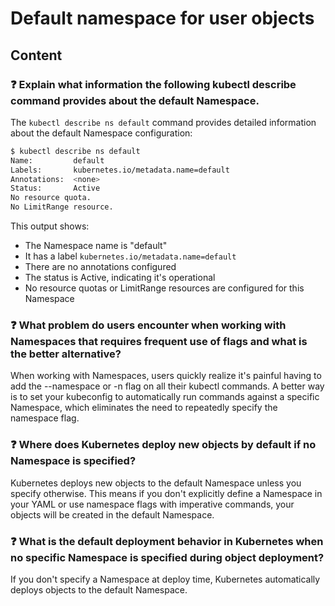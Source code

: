 # Default namespace for user objects

## Content

### ❓ Explain what information the following kubectl describe command provides about the default Namespace.
The `kubectl describe ns default` command provides detailed information about the default Namespace configuration:

```bash
$ kubectl describe ns default
Name:         default
Labels:       kubernetes.io/metadata.name=default
Annotations:  <none>
Status:       Active
No resource quota.
No LimitRange resource.
```

This output shows:
- The Namespace name is "default"
- It has a label `kubernetes.io/metadata.name=default`
- There are no annotations configured
- The status is Active, indicating it's operational
- No resource quotas or LimitRange resources are configured for this Namespace

### ❓ What problem do users encounter when working with Namespaces that requires frequent use of flags and what is the better alternative?
When working with Namespaces, users quickly realize it's painful having to add the --namespace or -n flag on all their kubectl commands. A better way is to set your kubeconfig to automatically run commands against a specific Namespace, which eliminates the need to repeatedly specify the namespace flag.

### ❓ Where does Kubernetes deploy new objects by default if no Namespace is specified?
Kubernetes deploys new objects to the default Namespace unless you specify otherwise. This means if you don't explicitly define a Namespace in your YAML or use namespace flags with imperative commands, your objects will be created in the default Namespace.

### ❓ What is the default deployment behavior in Kubernetes when no specific Namespace is specified during object deployment?
If you don't specify a Namespace at deploy time, Kubernetes automatically deploys objects to the default Namespace.

